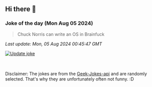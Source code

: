 ## Hi there 👋

### Joke of the day (Mon Aug 05 2024)
<!-- joke -->
>Chuck Norris can write an OS in Brainfuck
<!-- /joke -->

*Last update: Mon, 05 Aug 2024 00:45:47 GMT*

[![Update joke](https://github.com/nclskfm/nclskfm/actions/workflows/joke.yml/badge.svg)](https://github.com/nclskfm/nclskfm/actions/workflows/joke.yml)

<br><br>
Disclaimer: The jokes are from the [Geek-Jokes-api](https://github.com/sameerkumar18/geek-joke-api) and are randomly selected. That's why they are unfortunately often not funny. :D
